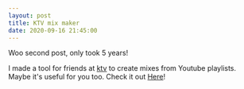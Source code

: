 ```yaml
---
layout: post
title: KTV mix maker
date: 2020-09-16 21:45:00
---
```


Woo second post, only took 5 years!

I made a tool for friends at [ktv](https://en.wikipedia.org/wiki/Karaoke_box)
to create mixes from Youtube playlists. Maybe it's useful for you too. Check it
out [Here](https://ktvktv.herokuapp.com)!

